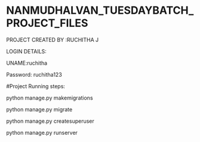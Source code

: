 # NANMUDHALVAN_TUESDAYBATCH_PROJECT_FILES

PROJECT CREATED BY :RUCHITHA J 



LOGIN DETAILS:


UNAME:ruchitha 


Password: ruchitha123




#Project Running steps:

python manage.py makemigrations

python manage.py migrate

python manage.py createsuperuser

python manage.py runserver
